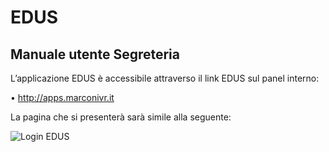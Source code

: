 # EDUS

## Manuale utente Segreteria  

L’applicazione EDUS è accessibile attraverso il link EDUS sul panel interno:

•	http://apps.marconivr.it


La pagina che si presenterà sarà simile alla seguente:

![Login EDUS](https://github.com/marconivr/docs/blob/master/docs/images/edus_login01.png "Logo Title Text 1")

